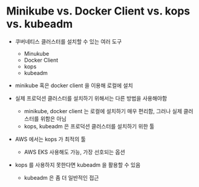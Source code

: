 # Minikube vs. Docker Client vs. kops vs. kubeadm

- 쿠버네티스 클러스터를 설치할 수 있는 여러 도구
    - Minukube
    - Docker Client
    - kops
    - kubeadm
- minikube 혹은 docker client 을 이용해 로컬에 설치
- 실제 프로덕션 클러스터를 설치하기 위해서는 다른 방법을 사용해야함
    - minikube, docker client 는 로컬에 설치하기 매우 편리함, 그러나 실제 클러스터를 위함은 아님
    - kops, kubeadm 은 프로덕션 클러스터를 설치하기 위한 툴

- AWS 에서는 kops 가 최적의 툴
    - AWS EKS 사용해도 가능, 가장 선호되는 옵션
- kops 를 사용하지 못한다면 kubeadm 을 활용할 수 있음
    - kubeadm 은 좀 더 일반적인 접근